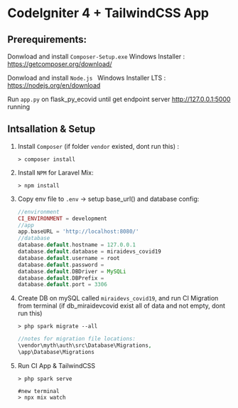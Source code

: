 # CodeIgniter 4 + TailwindCSS App

## Prerequirements:
Donwload and install `Composer-Setup.exe` Windows Installer :
https://getcomposer.org/download/

Donwload and install `Node.js ` Windows Installer LTS :
https://nodejs.org/en/download

Run `app.py` on flask_py_ecovid until get endpoint server http://127.0.0.1:5000 running

## Intsallation & Setup

1. Install `Composer` (if folder `vendor` existed, dont run this) :

    ```shell
    > composer install
    ```
1. Install `NPM` for Laravel Mix:

    ```shell
    > npm install
    ```
1. Copy env file to `.env` -> setup base_url() and database config:

    ```php
    //environment
    CI_ENVIRONMENT = development
    //app
    app.baseURL = 'http://localhost:8080/'
    //database
    database.default.hostname = 127.0.0.1
    database.default.database = miraidevs_covid19
    database.default.username = root
    database.default.password = 
    database.default.DBDriver = MySQLi
    database.default.DBPrefix =
    database.default.port = 3306
    ```
1. Create DB on mySQL called `miraidevs_covid19`, and run CI Migration from terminal  (if db_miraidevcovid exist all of data and not empty, dont run this)

    ```shell
    > php spark migrate --all
    ```
    ```php
    //notes for migration file locations:
    \vendor\myth\auth\src\Database\Migrations,
    \app\Database\Migrations
    ```
1. Run CI App & TailwindCSS

    ```shell
    > php spark serve
    ```
    ```shell
    #new terminal
    > npx mix watch
    ```
   
